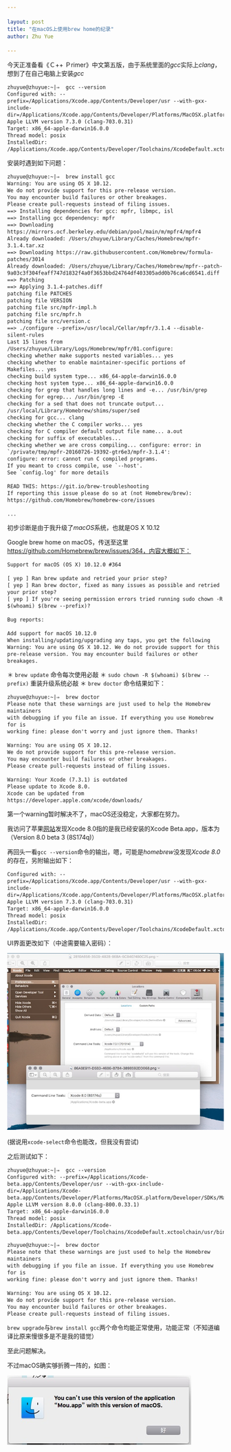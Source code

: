 ```yaml
---

layout: post
title: "在macOS上使用brew home的纪录"
author: Zhu Yue

---
```


今天正准备看《Ｃ++ Ｐrimer》中文第五版，由于系统里面的*gcc*实际上*clang*，想到了在自己电脑上安装*gcc*

```
zhuyue@zhuyue:~|⇒  gcc --version
Configured with: --prefix=/Applications/Xcode.app/Contents/Developer/usr --with-gxx-include-dir=/Applications/Xcode.app/Contents/Developer/Platforms/MacOSX.platform/Developer/SDKs/MacOSX10.11.sdk/usr/include/c++/4.2.1
Apple LLVM version 7.3.0 (clang-703.0.31)
Target: x86_64-apple-darwin16.0.0
Thread model: posix
InstalledDir: /Applications/Xcode.app/Contents/Developer/Toolchains/XcodeDefault.xctoolchain/usr/bin
```

安装时遇到如下问题：

```
zhuyue@zhuyue:~|⇒  brew install gcc
Warning: You are using OS X 10.12.
We do not provide support for this pre-release version.
You may encounter build failures or other breakages.
Please create pull-requests instead of filing issues.
==> Installing dependencies for gcc: mpfr, libmpc, isl
==> Installing gcc dependency: mpfr
==> Downloading https://mirrors.ocf.berkeley.edu/debian/pool/main/m/mpfr4/mpfr4
Already downloaded: /Users/zhuyue/Library/Caches/Homebrew/mpfr-3.1.4.tar.xz
==> Downloading https://raw.githubusercontent.com/Homebrew/formula-patches/3014
Already downloaded: /Users/zhuyue/Library/Caches/Homebrew/mpfr--patch-9a03c3f304feaff747d1832f4a0f3653bbd24764df403305add0b76ca6cd6541.diff
==> Patching
==> Applying 3.1.4-patches.diff
patching file PATCHES
patching file VERSION
patching file src/mpfr-impl.h
patching file src/mpfr.h
patching file src/version.c
==> ./configure --prefix=/usr/local/Cellar/mpfr/3.1.4 --disable-silent-rules
Last 15 lines from /Users/zhuyue/Library/Logs/Homebrew/mpfr/01.configure:
checking whether make supports nested variables... yes
checking whether to enable maintainer-specific portions of Makefiles... yes
checking build system type... x86_64-apple-darwin16.0.0
checking host system type... x86_64-apple-darwin16.0.0
checking for grep that handles long lines and -e... /usr/bin/grep
checking for egrep... /usr/bin/grep -E
checking for a sed that does not truncate output... /usr/local/Library/Homebrew/shims/super/sed
checking for gcc... clang
checking whether the C compiler works... yes
checking for C compiler default output file name... a.out
checking for suffix of executables...
checking whether we are cross compiling... configure: error: in `/private/tmp/mpfr-20160726-19392-gtr6e3/mpfr-3.1.4':
configure: error: cannot run C compiled programs.
If you meant to cross compile, use `--host'.
See `config.log' for more details

READ THIS: https://git.io/brew-troubleshooting
If reporting this issue please do so at (not Homebrew/brew):
https://github.com/Homebrew/homebrew-core/issues

...
```

初步诊断是由于我升级了*macOS*系统，也就是OS X 10.12

Google brew home on macOS，传送至这里 https://github.com/Homebrew/brew/issues/364，内容大概如下：

```
Support for macOS (OS X) 10.12.0 #364

[ yep ] Ran brew update and retried your prior step?
[ yep ] Ran brew doctor, fixed as many issues as possible and retried your prior step?
[ yep ] If you're seeing permission errors tried running sudo chown -R $(whoami) $(brew --prefix)?

Bug reports:

Add support for macOS 10.12.0 
When installing/updating/upgrading any taps, you get the following 
Warning: You are using OS X 10.12. We do not provide support for this pre-release version. You may encounter build failures or other breakages.
```

＊ ``brew update`` 命令每次使用必敲
＊ ``sudo chown -R $(whoami) $(brew --prefix)`` 重装升级系统必敲
＊ ``brew doctor`` 命令结果如下：

```
zhuyue@zhuyue:~|⇒  brew doctor
Please note that these warnings are just used to help the Homebrew maintainers
with debugging if you file an issue. If everything you use Homebrew for is
working fine: please don't worry and just ignore them. Thanks!

Warning: You are using OS X 10.12.
We do not provide support for this pre-release version.
You may encounter build failures or other breakages.
Please create pull-requests instead of filing issues.

Warning: Your Xcode (7.3.1) is outdated
Please update to Xcode 8.0.
Xcode can be updated from
https://developer.apple.com/xcode/downloads/
```

第一个warning暂时解决不了，macOS还没稳定，大家都在努力。

我访问了苹果[网站](https://developer.apple.com/xcode/downloads/ )发现Xcode 8.0指的是我已经安装的Xcode Beta.app，版本为（Version 8.0 beta 3 (8S174q)）

再回头一看``gcc --version``命令的输出，嗯，可能是*homebrew*没发现*Xcode 8.0*的存在，另附输出如下：

```
Configured with: --prefix=/Applications/Xcode.app/Contents/Developer/usr --with-gxx-include-dir=/Applications/Xcode.app/Contents/Developer/Platforms/MacOSX.platform/Developer/SDKs/MacOSX10.11.sdk/usr/include/c++/4.2.1
Apple LLVM version 7.3.0 (clang-703.0.31)
Target: x86_64-apple-darwin16.0.0
Thread model: posix
InstalledDir: /Applications/Xcode.app/Contents/Developer/Toolchains/XcodeDefault.xctoolchain/usr/bin
```

UI界面更改如下（中途需要输入密码）：

![use ui set xcode 7.3 to 8.0](/assets/img/use-ui-set-xcode-to-8.0.png)

(据说用``xcode-select``命令也能改，但我没有尝试)

之后测试如下：

```
zhuyue@zhuyue:~|⇒  gcc --version
Configured with: --prefix=/Applications/Xcode-beta.app/Contents/Developer/usr --with-gxx-include-dir=/Applications/Xcode-beta.app/Contents/Developer/Platforms/MacOSX.platform/Developer/SDKs/MacOSX10.12.sdk/usr/include/c++/4.2.1
Apple LLVM version 8.0.0 (clang-800.0.33.1)
Target: x86_64-apple-darwin16.0.0
Thread model: posix
InstalledDir: /Applications/Xcode-beta.app/Contents/Developer/Toolchains/XcodeDefault.xctoolchain/usr/bin
```
```
zhuyue@zhuyue:~|⇒  brew doctor
Please note that these warnings are just used to help the Homebrew maintainers
with debugging if you file an issue. If everything you use Homebrew for is
working fine: please don't worry and just ignore them. Thanks!

Warning: You are using OS X 10.12.
We do not provide support for this pre-release version.
You may encounter build failures or other breakages.
Please create pull-requests instead of filing issues.
```

``brew upgrade``与``brew install gcc``两个命令均能正常使用，功能正常（不知道编译比原来慢很多是不是我的错觉）

至此问题解决。

不过macOS确实够折腾一阵的，如图：

![old MOU.app can't be use in macOS](/assets/img/old-mou-can-not-use-on-macOS.png)

